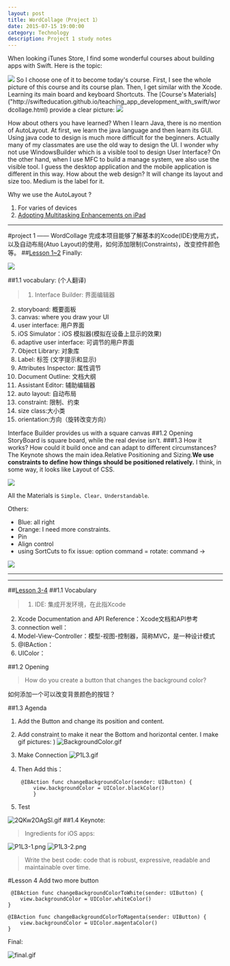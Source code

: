 ```yaml
---
layout: post
title: WordCollage（Project 1）
date: 2015-07-15 19:00:00
category: Technology
description: Project 1 study notes
---
```

When looking iTunes Store, I find some wonderful courses about building apps with Swift. 
Here is the topic:

<img src="http://upload-images.jianshu.io/upload_images/48181-28bebe6d862f3b60.png">
So I choose one of it to become today's course.
First, I see the whole picture of this course and its course plan.
Then, I get similar with the Xcode. Learning its main board and keyboard Shortcuts. The [Course's Materials]("http://swifteducation.github.io/teaching_app_development_with_swift/wordcollage.html) provide a clear picture:

<img src="http://upload-images.jianshu.io/upload_images/48181-33bc6ab89f3a257a.png">



How about others you have learned?
When I learn Java, there is no mention of AutoLayout. At first, we learn the java language and then learn its GUI. Using java code to design is much more difficult for the beginners. Actually many of my classmates are use the old way to design the UI. I wonder why not use WindowsBuilder which is a visible tool to design User Interface? On the other hand, when I use MFC to build a manage system, we also use the visible tool. I guess the desktop application and the mobile application is different in this way. How about the web design? It will change its layout and size too. Medium is the label for it.


Why we use the AutoLayout ?

1. For varies of devices
2. [Adopting Multitasking Enhancements on iPad](https://developer.apple.com/library/prerelease/ios/documentation/WindowsViews/Conceptual/AdoptingMultitaskingOniPad/index.html#//apple_ref/doc/uid/TP40015145-CH3-SW1)
 
---
#project  1 —— WordCollage
完成本项目能够了解基本的Xcode(IDE)使用方式，以及自动布局(Atuo Layout)的使用，如何添加限制(Constraints)，改变控件颜色等。
##[Lesson 1~2]((http://swifteducation.github.io/teaching_app_development_with_swift/wordcollage.html))
Finally:

<img src="http://upload-images.jianshu.io/upload_images/48181-62802bfac58326f0.png">

##1.1 vocabulary: (个人翻译)
>1. Interface Builder: 界面编辑器
2. storyboard: 概要面板
3. canvas: where you draw your UI
4. user interface: 用户界面
5. iOS Simulator：iOS 模拟器(模拟在设备上显示的效果)
6. adaptive user interface: 可调节的用户界面
7. Object Library: 对象库
8. Label: 标签 (文字提示和显示)
9. Attributes Inspector: 属性调节
10. Document Outline: 文档大纲
11. Assistant Editor: 辅助编辑器
12. auto layout: 自动布局
13. constraint: 限制、约束
14. size class:大小类
15. orientation:方向（旋转改变方向）

Interface Builder provides us with a square canvas
##1.2 Opening
StoryBoard is square board, while the real devise isn't.
###1.3 How it works? How could it build once and can adapt to different circumstances?  
The Keynote shows the main idea.Relative Positioning and Sizing.**We use constraints to define how things should be positioned relatively.** I think, in some way, it looks like Layout of CSS.

<img src="http://upload-images.jianshu.io/upload_images/48181-1f60c5c741b2f59d.png">

All the Materials is `Simple、Clear、Understandable`.

Others:

- Blue: all right
- Orange: I need more constraints.
- Pin 
- Align control
- using SortCuts to fix issue: option command = 
 rotate: command -> 

<img src="http://upload-images.jianshu.io/upload_images/48181-f6f26b0150b63068.png">

---
---
##[Lesson 3-4](http://swifteducation.github.io/teaching_app_development_with_swift/wordcollage.html)
##1.1 Vocabulary
>1. IDE: 集成开发环境，在此指Xcode
2. Xcode Documentation and API Reference：Xcode文档和API参考
3. connection well：
4. Model-View-Controller：模型-视图-控制器，简称MVC，是一种设计模式
5. @IBAction：
6. UIColor：

##1.2 Opening
>How do you create a button that changes the background color?

如何添加一个可以改变背景颜色的按钮？

##1.3 Agenda
1. Add the Button and change its position and content.
2. Add constraint to make it near the Bottom and horizontal center.
I make gif pictures: )
![BackgroundColor.gif](http://upload-images.jianshu.io/upload_images/48181-745f1653ae84cf7e.gif?imageView2/2/w/1240)



3. Make Connection
![P1L3.gif](http://upload-images.jianshu.io/upload_images/48181-54a8f7824be90b84.gif?imageView2/2/w/1240)
4. Then Add this：

        @IBAction func changeBackgroundColor(sender: UIButton) {
            view.backgroundColor = UIColor.blackColor()
            }
5. Test

![2QKw2OAgSl.gif](http://upload-images.jianshu.io/upload_images/48181-173e92d1e21058d8.gif?imageView2/2/w/1240)
##1.4 Keynote:
>Ingredients for iOS apps:


![P1L3-1.png](http://upload-images.jianshu.io/upload_images/48181-0a314243abb1738b.png?imageMogr2/auto-orient/strip|imageView2/2/w/1240)
![P1L3-2.png](http://upload-images.jianshu.io/upload_images/48181-a0bd44056099dc4b.png?imageMogr2/auto-orient/strip|imageView2/2/w/1240)
> Write the best code: code that is robust, expressive, readable and maintainable over time. 

#Lesson 4
Add two more button

     @IBAction func changeBackgroundColorToWhite(sender: UIButton) {
        view.backgroundColor = UIColor.whiteColor()
    }
    
    @IBAction func changeBackgroundColorToMagenta(sender: UIButton) {
        view.backgroundColor = UIColor.magentaColor()
    }
Final:

![final.gif](http://upload-images.jianshu.io/upload_images/48181-e3388839c2e33639.gif?imageView2/2/w/1240)


